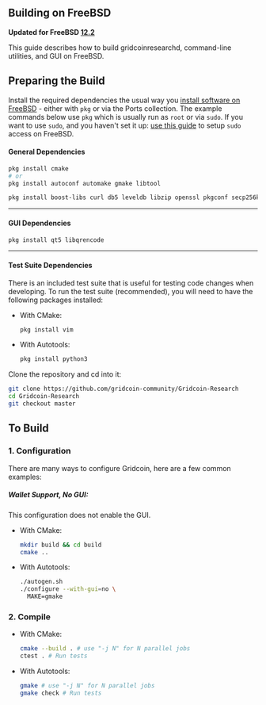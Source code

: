 Building on FreeBSD
--------------------

**Updated for FreeBSD [12.2](https://www.freebsd.org/releases/12.2R/announce.html)**

This guide describes how to build gridcoinresearchd, command-line utilities, and GUI on FreeBSD.

Preparing the Build
--------------------

Install the required dependencies the usual way you [install software on FreeBSD](https://www.freebsd.org/doc/en/books/handbook/ports.html) - either with `pkg` or via the Ports collection. The example commands below use `pkg` which is usually run as `root` or via `sudo`. If you want to use `sudo`, and you haven't set it up: [use this guide](http://www.freebsdwiki.net/index.php/Sudo%2C_configuring) to setup `sudo` access on FreeBSD.

#### General Dependencies

```bash
pkg install cmake
# or
pkg install autoconf automake gmake libtool

pkg install boost-libs curl db5 leveldb libzip openssl pkgconf secp256k1
```

---
#### GUI Dependencies

```bash
pkg install qt5 libqrencode
```

---
#### Test Suite Dependencies

There is an included test suite that is useful for testing code changes when developing.
To run the test suite (recommended), you will need to have the following packages installed:

* With CMake:

  ```bash
  pkg install vim
  ```

* With Autotools:

  ```bash
  pkg install python3
  ```

Clone the repository and cd into it:

``` bash
git clone https://github.com/gridcoin-community/Gridcoin-Research
cd Gridcoin-Research
git checkout master
```

To Build
---------------------
### 1. Configuration

There are many ways to configure Gridcoin, here are a few common examples:

##### Wallet Support, No GUI:
This configuration does not enable the GUI.

* With CMake:

  ```bash
  mkdir build && cd build
  cmake ..
  ```

* With Autotools:

  ```bash
  ./autogen.sh
  ./configure --with-gui=no \
  	MAKE=gmake
  ```

### 2. Compile

* With CMake:

  ```bash
  cmake --build . # use "-j N" for N parallel jobs
  ctest . # Run tests
  ```

* With Autotools:

  ```bash
  gmake # use "-j N" for N parallel jobs
  gmake check # Run tests
  ```
